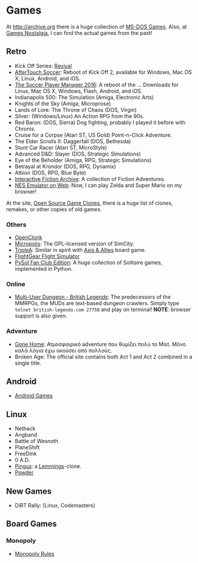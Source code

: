 Games
=====

At <http://archive.org> there is a huge collection of [MS-DOS Games][dos-games].
Also, at [Games Nostalgia](https://gamesnostalgia.com/), I can find the actual
games from the past!

[dos-games]:	https://archive.org/details/softwarelibrary_msdos_games


Retro
-----

 - Kick Off Series:  [Revival](http://www.kickoffworld.net/)
 - [AfterTouch Soccer](https://kickoffworld.itch.io/aftertouch-soccer):
   Reboot of Kick Off 2, available for Windows, Mac OS X, Linux,
   Android, and iOS.
 - [The Soccer Player Manager 2016]():
   A reboot of the ...
   Downloads for Linux, Mac OS X, Windows, Flash, Android, and iOS.
 - Indianapolis 500:  The Simulation (Amiga, Electronic Arts)
 - Knights of the Sky (Amiga, Microprose)
 - Lands of Lore: The Throne of Chaos (DOS, Virgin)
 - Silver:  (Windows/Linux)
   An Action RPG from the 90s.
 - Red Baron:  (DOS, Sierra)
   Dog fighting, probably I played it before with Chronis.
 - Cruise for a Corpse (Atari ST, US Gold)
   Point-n-Click Adventure.
 - The Elder Scrolls II: Daggerfall (DOS, Bethesda)
 - Stunt Car Racer (Atari ST, MicroStyle)
 - Advanced D&D: Slayer (DOS, Strategic Simulations)
 - Eye of the Beholder (Amiga, RPG, Strategic Simulations)
 - Betrayal at Krondor (DOS, RPG, Dynamix)
 - Albion (DOS, RPG, Blue Byte)
 - [Interactive Fiction Archive](http://www.ifarchive.org/):
   A collection of Fiction Adventures.
 - [NES Emulator on Web](https://jsnes.fir.sh/):
   Now, I can play Zelda and Super Mario on my browser!


At the site, [Open Source Game Clones](https://osgameclones.com/), there is a
huge list of clones, remakes, or other copies of old games.


### Others

 - [OpenClonk](http://www.openclonk.org)
 - [Micropolis](http://www.donhopkins.com/home/micropolis/):
   The GPL-licensed version of SimCity.
 - [TripleA](http://www.triplea-game.org/):
   Similar in spirit with
   [Axis & Allies](https://boardgamegeek.com/boardgame/98/axis-allies)
   board game.
 - [FlightGear Flight Simulator](https://home.flightgear.org/)
 - [PySol Fan Club Edition](https://pysolfc.sourceforge.io/):
   A huge collection of Solitaire games, implemented in Python.


### Online ###

 - [Multi-User Dungeon - British Legends](https://www.british-legends.com/):
   The predecessors of the MMRPGs, the MUDs are text-based dungeon crawlers.
   Simply type `telnet british-legends.com 27750` and play on terminal!
   **NOTE**:  browser support is also given.

### Adventure

 - [Gone Home](http://www.gonehomegame.com/): Ατμοσφαιρικό adventure που θυμίζει
   πολύ το Mist.  Μόνο καλά λόγια έχω ακούσει από πολλούς.
 - Broken Age:  The official site contains both Act 1 and Act 2 combined in a
   single title.


Android
-------

- [Android Games](http://minotaurproject.co.uk/Minotaur/donate.php)



Linux
-----

 - Nethack
 - Angband
 - Battle of Wesnoth
 - PlaneShift
 - FreeDink
 - 0 A.D.
 - [Pingus](https://pingus.seul.org/):  a [Lemmings][lemmings]-clone.
 - [Powder](http://www.zincland.com/powder/)


[lemmings]:	http://en.wikipedia.org/wiki/Lemmings

New Games
---------

 - DiRT Rally: (Linux, Codemasters)


Board Games
-----------

### Monopoly

 - [Monopoly Rules](http://monopoly.wikia.com/)
